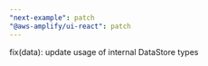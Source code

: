 ```yaml
---
"next-example": patch
"@aws-amplify/ui-react": patch
---
```


fix(data): update usage of internal DataStore types
